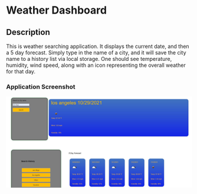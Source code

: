 # Weather Dashboard

## Description
This is weather searching application. It displays the current date, and then
a 5 day forecast. Simply type in the name of a city, and it will save the city 
name to a history list via local storage. One should see temperature, humidity,
wind speed, along with an icon representing the overall weather for that day.

### Application Screenshot
![Homepage](./screenshot.JPG)
